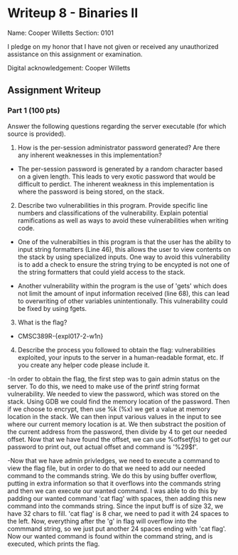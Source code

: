 # Writeup 8 - Binaries II

Name: Cooper Willetts
Section: 0101

I pledge on my honor that I have not given or received any unauthorized assistance on this assignment or examination.

Digital acknowledgement: Cooper Willetts 

## Assignment Writeup

### Part 1 (100 pts)
Answer the following questions regarding the server executable (for which source is provided).

1. How is the per-session administrator password generated? Are there any inherent weaknesses in this implementation?

- The per-session password is generated by a random character based on a given length. This leads to very exotic password that would be difficult to perdict. The inherent weakness in this implementation is where the password is being stored, on the stack. 

2. Describe two vulnerabilities in this program. Provide specific line numbers and classifications of the vulnerability. Explain potential ramifications as well as ways to avoid these vulnerabilities when writing code.

- One of the vulnerabilties in this program is that the user has the ability to input string formatters (Line 46), this allows the user to view contents on the stack by using specialized inputs. One way to avoid this vulnerability is to add a check to ensure the string trying to be encypted is not one of the string formatters that could yield access to the stack. 

- Another vulnerability within the program is the use of 'gets' which does not limit the amount of input information received (line 68), this can lead to overwriting of other variables unintentionally. This vulnerability could be fixed by using fgets. 

3. What is the flag?

 - CMSC389R-{expl017-2-w1n}

4. Describe the process you followed to obtain the flag: vulnerabilities exploited, your inputs to the server in a human-readable format, etc. If you create any helper code please include it.

-In order to obtain the flag, the first step was to gain admin status on the server. To do this, we need to make use of the printf string format vulnerability. We needed to view the password, which was stored on the stack. Using GDB we could find the memory location of the password. Then if we choose to encrypt, then use %k (%x) we get a value at memory location in the stack. We can then input various values in the input to see where our current memory location is at. We then substract the position of the current address from the password, then divide by 4 to get our needed offset. Now that we have found the offset, we can use %offset$f (%offset$s) to get our password to print out, out actual offset and command is '%29$f'. 

-Now that we have admin privledges, we need to execute a command to view the flag file, but in order to do that we need to add our needed command to the commands string. We do this by using buffer overflow, putting in extra information so that it overflows into the commands string and then we can execute our wanted command. I was able to do this by padding our wanted command 'cat flag' with spaces, then adding this new command into the commands string. Since the input buff is of size 32, we have 32 chars to fill. 'cat flag' is 8 char, we need to pad it with 24 spaces to the left. Now, everything after the 'g' in flag will overflow into the commmand string, so we just put another 24 spaces ending with 'cat flag'. Now our wanted command is found within the command string, and is executed, which prints the flag. 
